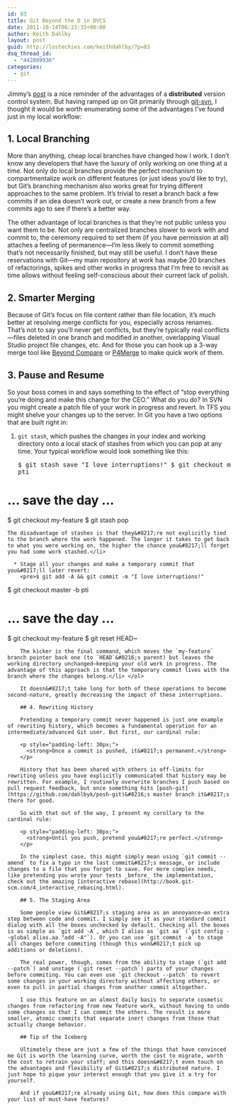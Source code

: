```yaml
---
id: 83
title: Git Beyond the D in DVCS
date: 2011-10-14T06:23:33+00:00
author: Keith Dahlby
layout: post
guid: http://lostechies.com/keithdahlby/?p=83
dsq_thread_id:
  - "442889936"
categories:
  - git
---
```

Jimmy&#8217;s [post](http://lostechies.com/jimmybogard/2011/10/14/the-d-in-dvcs/ "The D in DVCS") is a nice reminder of the advantages of a **distributed** version control system. But having ramped up on Git primarily through [git-svn](http://solutionizing.net/2010/11/26/git-svn-aliases-git-up-and-git-dci/ "Better git-svn Through Aliases"), I thought it would be worth enumerating some of the advantages I&#8217;ve found just in my local workflow:

## 1. Local Branching

More than anything, cheap local branches have changed how I work. I don&#8217;t know any developers that have the luxury of only working on one thing at a time. Not only do local branches provide the perfect mechanism to compartmentalize work on different features (or just ideas you&#8217;d like to try), but Git&#8217;s branching mechanism also works great for trying different approaches to the same problem. It&#8217;s trivial to reset a branch back a few commits if an idea doesn&#8217;t work out, or create a new branch from a few commits ago to see if there&#8217;s a better way.

The other advantage of local branches is that they&#8217;re not public unless you want them to be. Not only are centralized branches slower to work with and commit to, the ceremony required to set them (if you have permission at all) attaches a feeling of permanence—I&#8217;m less likely to commit something that&#8217;s not necessarily finished, but may still be useful. I don&#8217;t have these reservations with Git—my main repository at work has maybe 20 branches of refactorings, spikes and other works in progress that I&#8217;m free to revisit as time allows without feeling self-conscious about their current lack of polish.

## 2. Smarter Merging

Because of Git&#8217;s focus on file content rather than file location, it&#8217;s much better at resolving merge conflicts for you, especially across renames. That&#8217;s not to say you&#8217;ll never get conflicts, but they&#8217;re typically real conflicts—files deleted in one branch and modified in another, overlapping Visual Studio project file changes, etc. And for those you can hook up a 3-way merge tool like [Beyond Compare](http://www.scootersoftware.com/ "Beyond Compare") or [P4Merge](http://www.perforce.com/product/components/perforce_visual_merge_and_diff_tools "P4Merge") to make quick work of them.

## 3. Pause and Resume

So your boss comes in and says something to the effect of &#8220;stop everything you&#8217;re doing and make this change for the CEO.&#8221; What do you do? In SVN you might create a patch file of your work in progress and revert. In TFS you might shelve your changes up to the server. In Git you have a two options that are built right in:

  1. `git stash`, which pushes the changes in your index and working directory onto a local stack of stashes from which you can pop at any time. Your typical workflow would look something like this: 
    <pre>$ git stash save "I love interruptions!"
$ git checkout master -b pti
# ... save the day ...
$ git checkout my-feature
$ git stash pop</pre>
    
    The disadvantage of stashes is that they&#8217;re not explicitly tied to the branch where the work happened. The longer it takes to get back to what you were working on, the higher the chance you&#8217;ll forget you had some work stashed.</li> 
    
      * Stage all your changes and make a temporary commit that you&#8217;ll later revert: 
        <pre>$ git add -A && git commit -m "I love interruptions!"
$ git checkout master -b pti
# ... save the day ...
$ git checkout my-feature
$ git reset HEAD~</pre>
        
        The kicker is the final command, which moves the `my-feature` branch pointer back one (to `HEAD`&#8216;s parent) but leaves the working directory unchanged—keeping your old work in progress. The advantage of this approach is that the temporary commit lives with the branch where the changes belong.</li> </ol> 
        
        It doesn&#8217;t take long for both of these operations to become second-nature, greatly decreasing the impact of these interruptions.
        
        ## 4. Rewriting History
        
        Pretending a temporary commit never happened is just one example of rewriting history, which becomes a fundamental operation for an intermediate/advanced Git user. But first, our cardinal rule:
        
        <p style="padding-left: 30px;">
          <strong>Once a commit is pushed, it&#8217;s permanent.</strong>
        </p>
        
        History that has been shared with others is off-limits for rewriting unless you have explicitly communicated that history may be rewritten. For example, I routinely overwrite branches I push based on pull request feedback, but once something hits [posh-git](https://github.com/dahlbyk/posh-git)&#8216;s master branch it&#8217;s there for good.
        
        So with that out of the way, I present my corollary to the cardinal rule:
        
        <p style="padding-left: 30px;">
          <strong>Until you push, pretend you&#8217;re perfect.</strong>
        </p>
        
        In the simplest case, this might simply mean using `git commit --amend` to fix a typo in the last commit&#8217;s message, or include changes to a file that you forgot to save. For more complex needs, like pretending you wrote your tests _before_ the implementation, check out the amazing [interactive rebase](http://book.git-scm.com/4_interactive_rebasing.html).
        
        ## 5. The Staging Area
        
        Some people view Git&#8217;s staging area as an annoyance—an extra step between code and commit. I simply see it as your standard commit dialog with all the boxes unchecked by default. Checking all the boxes is as simple as `git add -A`, which I alias as `git aa` (`git config --global alias.aa "add -A"`). Or you can use `git commit -a` to stage all changes before commiting (though this won&#8217;t pick up additions or deletions).
        
        The real power, though, comes from the ability to stage (`git add --patch`) and unstage (`git reset --patch`) parts of your changes before commiting. You can even use `git checkout --patch` to revert some changes in your working directory without affecting others, or even to pull in partial changes from another commit altogether.
        
        I use this feature on an almost daily basis to separate cosmetic changes from refactoring from new feature work, without having to undo some changes so that I can commit the others. The result is more smaller, atomic commits that separate inert changes from those that actually change behavior.
        
        ## Tip of the Iceberg
        
        Ultimately these are just a few of the things that have convinced me Git is worth the learning curve, worth the cost to migrate, worth the cost to retrain your staff; and this doesn&#8217;t even touch on the advantages and flexibility of Git&#8217;s distributed nature. I just hope to pique your interest enough that you give it a try for yourself.
        
        And if you&#8217;re already using Git, how does this compare with your list of must-have features?